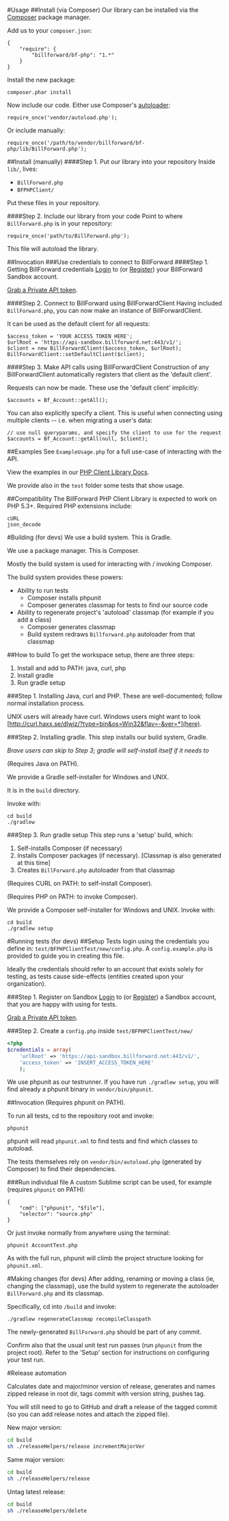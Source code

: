 #Usage
##Install (via Composer)
Our library can be installed via the [Composer](http://getcomposer.org/) package manager.

Add us to your `composer.json`:
```
{
    "require": {
        "billforward/bf-php": "1.*"
    }
}
```

Install the new package:
```
composer.phar install
```

Now include our code.
Either use Composer's [autoloader](https://getcomposer.org/doc/00-intro.md#autoloading):
```
require_once('vendor/autoload.php');
```

Or include manually:
```
require_once('/path/to/vendor/billforward/bf-php/lib/BillForward.php');
```

##Install (manually)
####Step 1. Put our library into your repository
Inside `lib/`, lives:
* `BillForward.php`
* `BFPHPClient/`

Put these files in your repository.

####Step 2. Include our library from your code
Point to where `BillForward.php` is in your repository:
```
require_once('path/to/BillForward.php');
```
This file will autoload the library.

##Invocation
###Use credentials to connect to BillForward
####Step 1. Getting BillForward credentials
[Login](https://app-sandbox.billforward.net/login/#/) to (or [Register](https://app-sandbox.billforward.net/register/#/)) your BillForward Sandbox account.

[Grab a Private API token](https://app-sandbox.billforward.net/setup/#/personal/api-keys).

####Step 2. Connect to BillForward using BillForwardClient
Having included `BillForward.php`, you can now make an instance of BillForwardClient.

It can be used as the default client for all requests:

```
$access_token = 'YOUR ACCESS TOKEN HERE';
$urlRoot = 'https://api-sandbox.billforward.net:443/v1/';
$client = new BillForwardClient($access_token, $urlRoot);
BillForwardClient::setDefaultClient($client);
```

####Step 3. Make API calls using BillForwardClient
Construction of any BillForwardClient automatically registers that client as the 'default client'.

Requests can now be made. These use the 'default client' implicitly:

```
$accounts = Bf_Account::getAll();
```

You can also explicitly specify a client. This is useful when connecting using multiple clients -- i.e. when migrating a user's data:

```
// use null queryparams, and specify the client to use for the request
$accounts = Bf_Account::getAll(null, $client);
```

##Examples
See `ExampleUsage.php` for a full use-case of interacting with the API.

View the examples in our [PHP Client Library Docs](https://app-sandbox.billforward.net/api/#/method/accounts/POST?path=%2Faccounts&api=PHP).

We provide also in the `test` folder some tests that show usage.


##Compatibility
The BillForward PHP Client Library is expected to work on PHP 5.3+.
Required PHP extensions include:

```
cURL
json_decode
```


#Building (for devs)
We use a build system. This is Gradle.

We use a package manager. This is Composer.

Mostly the build system is used for interacting with / invoking Composer.


The build system provides these powers:
* Ability to run tests
  * Composer installs phpunit
  * Composer generates classmap for tests to find our source code
* Ability to regenerate project's 'autoload' classmap (for example if you add a class)
  * Composer generates classmap
  * Build system redraws `Billforward.php` autoloader from that classmap

##How to build
To get the workspace setup, there are three steps:

1. Install and add to PATH: java, curl, php
2. Install gradle
2. Run gradle setup

###Step 1. Installing Java, curl and PHP.
These are well-documented; follow normal installation process.

UNIX users will already have curl. Windows users might want to look [http://curl.haxx.se/dlwiz/?type=bin&os=Win32&flav=-&ver=*](here).

###Step 2. Installing gradle.
This step installs our build system, Gradle.

*Brave users can skip to Step 3; gradle will self-install itself if it needs to*


(Requires Java on PATH).

We provide a Gradle self-installer for Windows and UNIX.

It is in the `build` directory.

Invoke with:

```
cd build
./gradlew
```

###Step 3. Run gradle setup
This step runs a 'setup' build, which:

1. Self-installs Composer (if necessary)
2. Installs Composer packages (if necessary). [Classmap is also generated at this time]
3. Creates `BillForward.php` autoloader from that classmap


(Requires CURL on PATH: to self-install Composer).

(Requires PHP on PATH: to invoke Composer).

We provide a Composer self-installer for Windows and UNIX.
Invoke with:

```
cd build
./gradlew setup
```


#Running tests (for devs)
##Setup
Tests login using the credentials you define in: `test/BFPHPClientTest/new/config.php`. A `config.example.php` is provided to guide you in creating this file.

Ideally the credentials should refer to an account that exists solely for testing, as tests cause side-effects (entities created upon your organization).

###Step 1. Register on Sandbox
[Login](https://app-sandbox.billforward.net/login/#/) to (or [Register](https://app-sandbox.billforward.net/register/#/)) a Sandbox account, that you are happy with using for tests.

[Grab a Private API token](https://app-sandbox.billforward.net/setup/#/personal/api-keys).

###Step 2. Create a `config.php` inside `test/BFPHPClientTest/new/`

```php
<?php
$credentials = array(
	'urlRoot' => 'https://api-sandbox.billforward.net:443/v1/',
	'access_token' => 'INSERT_ACCESS_TOKEN_HERE'
	);
```

We use phpunit as our testrunner. If you have run `./gradlew setup`, you will find already a phpunit binary in `vendor/bin/phpunit`.

##Invocation
(Requires phpunit on PATH).

To run all tests, cd to the repository root and invoke:
```
phpunit
```

phpunit will read `phpunit.xml` to find tests and find which classes to autoload.

The tests themselves rely on `vendor/bin/autoload.php` (generated by Composer) to find their dependencies.

###Run individual file
A custom Sublime script can be used, for example (requires `phpunit` on PATH):

```
{
	"cmd": ["phpunit", "$file"],
	"selector": "source.php"
}
```

Or just invoke normally from anywhere using the terminal:

```
phpunit AccountTest.php
```

As with the full run, phpunit will climb the project structure looking for `phpunit.xml`.

#Making changes (for devs)
After adding, renaming or moving a class (ie, changing the classmap), use the build system to regenerate the autoloader `BillForward.php` and its classmap.

Specifically, cd into `/build` and invoke:

```
./gradlew regenerateClassmap recompileClasspath
```

The newly-generated `BillForward.php` should be part of any commit.

Confirm also that the usual unit test run passes (run `phpunit` from the project root). Refer to the 'Setup' section for instructions on configuring your test run.

#Release automation

Calculates date and major/minor version of release, generates and names zipped release in root dir, tags commit with version string, pushes tag.

You will still need to go to GitHub and draft a release of the tagged commit (so you can add release notes and attach the zipped file).

New major version:

```bash
cd build
sh ./releaseHelpers/release incrementMajorVer
```

Same major version:

```bash
cd build
sh ./releaseHelpers/release
```

Untag latest release:

```bash
cd build
sh ./releaseHelpers/delete
```